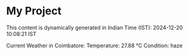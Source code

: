# My Project

This content is dynamically generated in Indian Time (IST): 2024-12-20 10:08:21 IST


Current Weather in Coimbatore:
Temperature: 27.88 °C
Condition: haze
